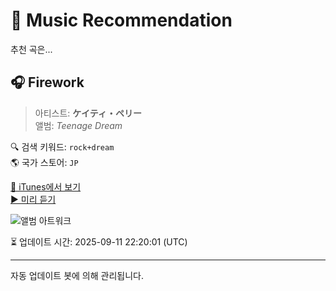 
# 🎵 Music Recommendation

추천 곡은...

## 🎧 Firework  
> 아티스트: **ケイティ・ペリー**  
> 앨범: _Teenage Dream_  

🔍 검색 키워드: `rock+dream`  
🌎 국가 스토어: `JP`

[🔗 iTunes에서 보기](https://music.apple.com/jp/album/firework/716270039?i=716270352&uo=4)  
[▶️ 미리 듣기](https://audio-ssl.itunes.apple.com/itunes-assets/AudioPreview126/v4/75/fb/a0/75fba0d3-be84-679b-c993-4a60a499def8/mzaf_17741760425787033391.plus.aac.p.m4a)

![앨범 아트워크](https://is1-ssl.mzstatic.com/image/thumb/Music116/v4/cd/03/3e/cd033eb7-dc3b-eb31-edb6-8ce082cb8696/13UABIM57789.rgb.jpg/100x100bb.jpg)

⏳ 업데이트 시간: 2025-09-11 22:20:01 (UTC)

---
자동 업데이트 봇에 의해 관리됩니다.
